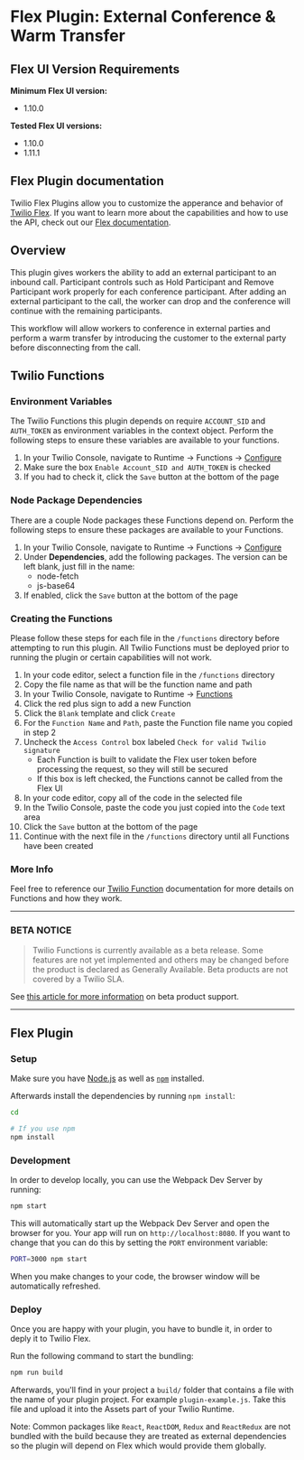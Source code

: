 # Flex Plugin: External Conference & Warm Transfer

## Flex UI Version Requirements
**Minimum Flex UI version:**
* 1.10.0

**Tested Flex UI versions:**
* 1.10.0
* 1.11.1

## Flex Plugin documentation

Twilio Flex Plugins allow you to customize the apperance and behavior of [Twilio Flex](https://www.twilio.com/flex). If you want to learn more about the capabilities and how to use the API, check out our [Flex documentation](https://www.twilio.com/docs/flex).

## Overview
This plugin gives workers the ability to add an external participant to an inbound call. Participant controls such as Hold Participant and Remove Participant work properly for each conference participant. After adding an external participant to the call, the worker can drop and the conference will continue with the remaining participants.

This workflow will allow workers to conference in external parties and perform a warm transfer by introducing the customer to the external party before disconnecting from the call.

## Twilio Functions

### Environment Variables
The Twilio Functions this plugin depends on require `ACCOUNT_SID` and `AUTH_TOKEN` as environment variables in the context object. Perform the following steps to ensure these variables are available to your functions.

1. In your Twilio Console, navigate to Runtime -> Functions -> [Configure](https://www.twilio.com/console/runtime/functions/configure)
2. Make sure the box `Enable Account_SID and AUTH_TOKEN` is checked
3. If you had to check it, click the `Save` button at the bottom of the page

### Node Package Dependencies
There are a couple Node packages these Functions depend on. Perform the following steps to ensure these packages are available to your Functions.

1. In your Twilio Console, navigate to Runtime -> Functions -> [Configure](https://www.twilio.com/console/runtime/functions/configure)
2. Under **Dependencies**, add the following packages. The version can be left blank, just fill in the name:
    * node-fetch
    * js-base64
3. If enabled, click the `Save` button at the bottom of the page

### Creating the Functions
Please follow these steps for each file in the `/functions` directory before attempting to run this plugin. All Twilio Functions must be deployed prior to running the plugin or certain capabilities will not work.

1. In your code editor, select a function file in the `/functions` directory
2. Copy the file name as that will be the function name and path
3. In your Twilio Console, navigate to Runtime -> [Functions](https://www.twilio.com/console/runtime/functions/manage) 
4. Click the red plus sign to add a new Function
5. Click the `Blank` template and click `Create`
6. For the `Function Name` and `Path`, paste the Function file name you copied in step 2
7. Uncheck the `Access Control` box labeled `Check for valid Twilio signature`
    * Each Function is built to validate the Flex user token before processing the request, so they will still be secured
    * If this box is left checked, the Functions cannot be called from the Flex UI
8. In your code editor, copy all of the code in the selected file
9. In the Twilio Console, paste the code you just copied into the `Code` text area
10. Click the `Save` button at the bottom of the page
11. Continue with the next file in the `/functions` directory until all Functions have been created

### More Info
Feel free to reference our [Twilio Function](https://www.twilio.com/docs/runtime/functions) documentation for more details on Functions and how they work.

---
### **BETA NOTICE**

>Twilio Functions is currently available as a beta release. Some features are not yet implemented and others may be changed before the product is declared as Generally Available. Beta products are not covered by a Twilio SLA.

See [this article for more information](https://support.twilio.com/hc/en-us/articles/115002413087-Twilio-Beta-product-support?_ga=2.26835069.1957551946.1560788968-58383505.1547509695) on beta product support.

---
## Flex Plugin

### Setup

Make sure you have [Node.js](https://nodejs.org) as well as [`npm`](https://npmjs.com) installed.

Afterwards install the dependencies by running `npm install`:

```bash
cd 

# If you use npm
npm install
```

### Development

In order to develop locally, you can use the Webpack Dev Server by running:

```bash
npm start
```

This will automatically start up the Webpack Dev Server and open the browser for you. Your app will run on `http://localhost:8080`. If you want to change that you can do this by setting the `PORT` environment variable:

```bash
PORT=3000 npm start
```

When you make changes to your code, the browser window will be automatically refreshed.

### Deploy

Once you are happy with your plugin, you have to bundle it, in order to deply it to Twilio Flex.

Run the following command to start the bundling:

```bash
npm run build
```

Afterwards, you'll find in your project a `build/` folder that contains a file with the name of your plugin project. For example `plugin-example.js`. Take this file and upload it into the Assets part of your Twilio Runtime.

Note: Common packages like `React`, `ReactDOM`, `Redux` and `ReactRedux` are not bundled with the build because they are treated as external dependencies so the plugin will depend on Flex which would provide them globally.